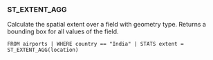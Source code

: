 <!--
This is generated by ESQL's AbstractFunctionTestCase. Do no edit it. See ../README.md for how to regenerate it.
-->

### ST_EXTENT_AGG
Calculate the spatial extent over a field with geometry type. Returns a bounding box for all values of the field.

```
FROM airports | WHERE country == "India" | STATS extent = ST_EXTENT_AGG(location)
```

